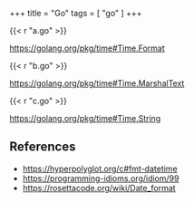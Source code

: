 +++
title = "Go"
tags = [ "go" ]
+++

{{< r "a.go" >}}

<https://golang.org/pkg/time#Time.Format>

{{< r "b.go" >}}

<https://golang.org/pkg/time#Time.MarshalText>

{{< r "c.go" >}}

<https://golang.org/pkg/time#Time.String>

## References

- <https://hyperpolyglot.org/c#fmt-datetime>
- <https://programming-idioms.org/idiom/99>
- <https://rosettacode.org/wiki/Date_format>
